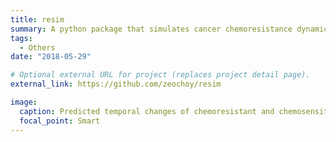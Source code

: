 ```yaml
---
title: resim
summary: A python package that simulates cancer chemoresistance dynamics based on a stochastic model.
tags:
  - Others
date: "2018-05-29"

# Optional external URL for project (replaces project detail page).
external_link: https://github.com/zeochoy/resim

image:
  caption: Predicted temporal changes of chemoresistant and chemosensitive cell population
  focal_point: Smart
---
```

